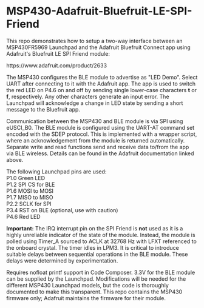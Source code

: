 # MSP430-Adafruit-Bluefruit-LE-SPI-Friend

<p>This repo demonstrates how to setup a two-way interface between an MSP430FR5969 Launchpad and the Adafruit Bluefruit Connect app using Adafruit's Bluefruit LE SPI Friend module: 
<p>https://www.adafruit.com/product/2633

<p>The MSP430 configures the BLE module to advertise as "LED Demo". Select UART after connecting to it with the Adafruit app. The app is used to switch the red LED on P4.6 on and off by sending single lower-case characters <b>t</b> or <b>f</b>, respectively. Any other characters generate an input error. The Launchpad will acknowledge a change in LED state by sending a short message to the Bluefruit app. 

<p>Communication between the MSP430 and BLE module is via SPI using eUSCI_B0. The BLE module is configured using the UART-AT command set encoded with the SDEP protocol. This is implemented with a wrapper script, where an acknowledgement from the module is returned automatically. Separate write and read functions send and receive data to/from the app via BLE wireless. Details can be found in the Adafruit documentation linked above.
  
<p>The following Launchpad pins are used:
  <br>P1.0 Green LED
 <br>P1.2 SPI CS for BLE
 <br>P1.6 MOSI to MOSI
 <br>P1.7 MISO to MISO
 <br>P2.2 SCLK for SPI
 <br>P3.4 RST on BLE (optional, use with caution)
 <br>P4.6 Red LED
  
<p><b>Important:</b> The IRQ interrupt pin on the SPI Friend is <b>not</b> used as it is a highly unreliable indicator of the state of the module. Instead, the module is polled using Timer_A sourced to ACLK at 32768 Hz with LFXT referenced to the onboard crystal. The timer idles in LPM3. It is critical to introduce suitable delays between sequential operations in the BLE module. These delays were determined by experimentation.
  
<p> Requires nofloat printf support in Code Composer. 3.3V for the BLE module can be supplied
 by the Launchpad. Modifications will be needed for the different MSP430 Launchpad models, but the code is thoroughly documented to make this transparent. This repo contains the MSP430 firmware only; Adafruit maintains the firmware for their module. 
  

